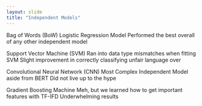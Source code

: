 ```yaml
---
layout: slide
title: "Independent Models"
---
```

Bag of Words (BoW)
Logistic Regression Model
Performed the best overall of any other independent model

Support Vector Machine (SVM)
Ran into data type mismatches when fitting SVM
Slight improvement in correctly classifying unfair language over 

Convolutional Neural Network (CNN)
Most Complex Independent Model aside from BERT
Did not live up to the hype

Gradient Boosting Machine
Meh, but we learned how to get important features with TF-IFD
Underwhelming results
